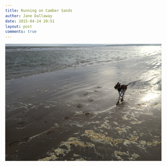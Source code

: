 ```yaml
---
title: Running on Camber Sands
author: Jane Dallaway
date: 2015-04-24 20:51
layout: post
comments: true
---
```


<div><a href="/media/BStp_FullSizeRender.jpg"><img src="/media/BStp_thumb_FullSizeRender.jpg" width="500" height="375"/></a></div>



  




      